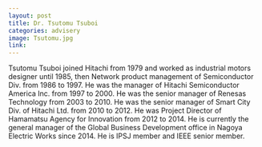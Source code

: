 ```yaml
---
layout: post
title: Dr. Tsutomu Tsuboi
categories: advisery
image: Tsutomu.jpg
link: 
---
```

Tsutomu Tsuboi joined Hitachi from 1979 and worked as industrial motors designer until 1985, then Network product management of Semiconductor Div. from 1986 to 1997. He was the manager of Hitachi Semiconductor America Inc. from 1997 to 2000. He was the senior manager of Renesas Technology from 2003 to 2010.
He was the senior manager of Smart City Div. of Hitachi Ltd. from 2010 to 2012. He was Project Director of Hamamatsu Agency for Innovation from 2012 to 2014. He is currently the general manager of the Global Business Development office in Nagoya Electric Works since 2014. He is IPSJ member and IEEE senior member.